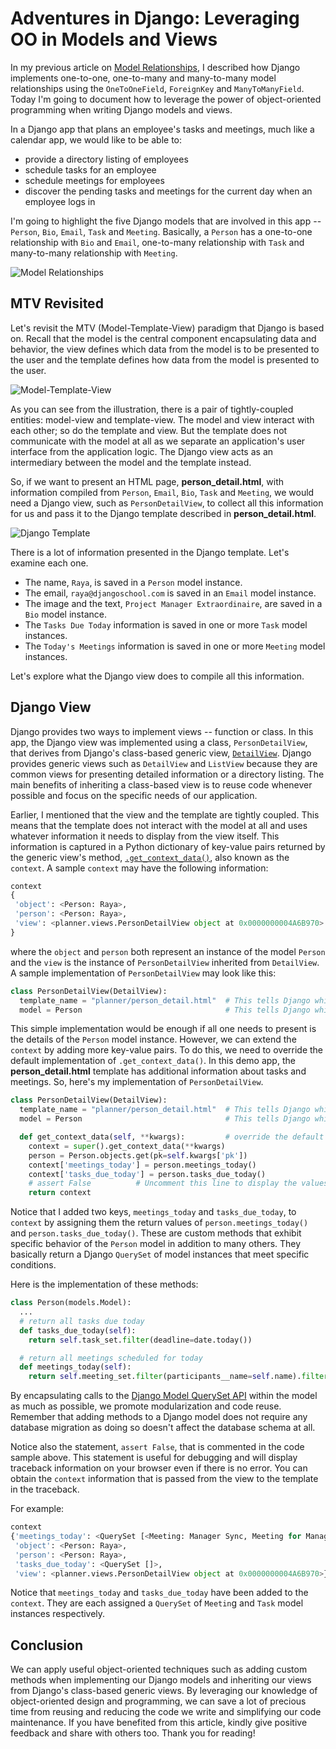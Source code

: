 # Adventures in Django: Leveraging OO in Models and Views

In my previous article on [Model Relationships](https://github.com/mchesler613/django_adventures/blob/main/model_relationships.md), I described how Django implements one-to-one, one-to-many and many-to-many model relationships using the `OneToOneField`, `ForeignKey` and `ManyToManyField`. Today I'm going to document how to leverage the power of object-oriented programming when writing Django models and views.

In a Django app that plans an employee's tasks and meetings, much like a calendar app, we would like to be able to:
+ provide a directory listing of employees
+ schedule tasks for an employee
+ schedule meetings for employees
+ discover the pending tasks and meetings for the current day when an employee logs in

I'm going to highlight the five Django models that are involved in this app -- `Person`, `Bio`, `Email`, `Task` and `Meeting`. Basically, a `Person` has a one-to-one relationship with `Bio` and `Email`, one-to-many relationship with `Task` and many-to-many relationship with `Meeting`. 

![Model Relationships](https://i.postimg.cc/QCyHRWHh/Model-Relationships.png)

## MTV Revisited
Let's revisit the MTV (Model-Template-View) paradigm that Django is based on. Recall that the model is the central component encapsulating data and behavior, the view defines which data from the model is to be presented to the user and the template defines how data from the model is presented to the user.

![Model-Template-View](https://i.postimg.cc/3NNSyhtn/Model-Template-View.png)

As you can see from the illustration, there is a pair of tightly-coupled entities: model-view and template-view. The model and view interact with each other; so do the template and view. But the template does not communicate with the model at all as we separate an application's user interface from the application logic. The Django view acts as an intermediary between the model and the template instead. 

So, if we want to present an HTML page, **person_detail.html**, with information compiled from `Person`, `Email`, `Bio`, `Task` and `Meeting`, we would need a Django view, such as `PersonDetailView`, to collect all this information for us and pass it to the Django template described in **person_detail.html**. 

![Django Template](https://i.postimg.cc/X73X0vDf/Person-Detail-Page-2021-02-17-17-37-37.jpg)

There is a lot of information presented in the Django template. Let's examine each one.
+ The name, `Raya`, is saved in a `Person` model instance. 
+ The email, `raya@djangoschool.com` is saved in an `Email` model instance.
+ The image and the text, `Project Manager Extraordinaire`, are saved in a `Bio` model instance.
+ The `Tasks Due Today` information is saved in one or more `Task` model instances.
+ The `Today's Meetings` information is saved in one or more `Meeting` model instances.

Let's explore what the Django view does to compile all this information.

## Django View

Django provides two ways to implement views -- function or class. In this app, the Django view was implemented using a class, `PersonDetailView`, that derives from Django's class-based generic view, [`DetailView`](https://docs.djangoproject.com/en/3.1/topics/class-based-views/generic-display/). Django provides generic views such as `DetailView` and `ListView` because they are common views for presenting detailed information or a directory listing. The main benefits of inheriting a class-based view is to reuse code whenever possible and focus on the specific needs of our application.

Earlier, I mentioned that the view and the template are tightly coupled. This means that the template does not interact with the model at all and uses whatever information it needs to display from the view itself. This information is captured in a Python dictionary of key-value pairs returned by the generic view's method, [`.get_context_data()`](https://docs.djangoproject.com/en/3.1/ref/class-based-views/mixins-single-object/#django.views.generic.detail.SingleObjectMixin.get_context_data), also known as the `context`. A sample `context` may have the following information:
```py
context	
{
 'object': <Person: Raya>,
 'person': <Person: Raya>,
 'view': <planner.views.PersonDetailView object at 0x0000000004A6B970>
}
```
where the `object` and `person` both represent an instance of the model `Person` and the `view` is the instance of `PersonDetailView` inherited from `DetailView`. A sample implementation of `PersonDetailView` may look like this:

```py
class PersonDetailView(DetailView):
  template_name = "planner/person_detail.html"  # This tells Django which template to use 
  model = Person                                # This tells Django which model to use
```

This simple implementation would be enough if all one needs to present is the details of the `Person` model instance. However, we can extend the `context` by adding more key-value pairs. To do this, we need to override the default implementation of `.get_context_data()`. In this demo app, the **person_detail.html** template has additional information about tasks and meetings. So, here's my implementation of `PersonDetailView`.
```py
class PersonDetailView(DetailView):
  template_name = "planner/person_detail.html"  # This tells Django which template to use 
  model = Person                                # This tells Django which model to use

  def get_context_data(self, **kwargs):         # override the default implementation
    context = super().get_context_data(**kwargs)
    person = Person.objects.get(pk=self.kwargs['pk'])
    context['meetings_today'] = person.meetings_today()
    context['tasks_due_today'] = person.tasks_due_today()
    # assert False          # Uncomment this line to display the values of `context` on the browser
    return context
```
Notice that I added two keys, `meetings_today` and `tasks_due_today`, to `context` by assigning them the return values of `person.meetings_today()` and `person.tasks_due_today()`. These are custom methods that exhibit specific behavior of the `Person` model in addition to many others. They basically return a Django `QuerySet` of model instances that meet specific conditions. 

Here is the implementation of these methods:
```py
class Person(models.Model):
  ...
  # return all tasks due today
  def tasks_due_today(self):
    return self.task_set.filter(deadline=date.today())

  # return all meetings scheduled for today
  def meetings_today(self):
    return self.meeting_set.filter(participants__name=self.name).filter(date=date.today())
```
By encapsulating calls to the [Django Model QuerySet API](https://docs.djangoproject.com/en/3.1/ref/models/querysets/) within the model as much as possible, we promote modularization and code reuse. Remember that adding methods to a Django model does not require any database migration as doing so doesn't affect the database schema at all.  

Notice also the statement, `assert False`, that is commented in the code sample above. This statement is useful for debugging and will display traceback information on your browser even if there is no error. You can obtain the `context` information that is passed from the view to the template in the traceback. 

For example:
```py
context	
{'meetings_today': <QuerySet [<Meeting: Manager Sync, Meeting for Managers Only, Wed, 2021-02-17, 09:30:00 with <QuerySet [<Person: Raya>, <Person: Kim>]>>, <Meeting: Onboarding, Onboarding with Raya and Kenya, Wed, 2021-02-17, 17:15:10 with <QuerySet [<Person: Raya>, <Person: Kenya>]>>]>,
 'object': <Person: Raya>,
 'person': <Person: Raya>,
 'tasks_due_today': <QuerySet []>,
 'view': <planner.views.PersonDetailView object at 0x0000000004A6B970>}
```
Notice that `meetings_today` and `tasks_due_today` have been added to the `context`. They are each assigned a `QuerySet` of `Meetin`g and `Task` model instances respectively.

## Conclusion
We can apply useful object-oriented techniques such as adding custom methods when implementing our Django models and inheriting our views from Django's class-based generic views. By leveraging our knowledge of object-oriented design and programming, we can save a lot of precious time from reusing and reducing the code we write and simplifying our code maintenance. If you have benefited from this article, kindly give positive feedback and share with others too.  Thank you for reading!
